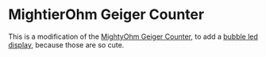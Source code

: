 MightierOhm Geiger Counter
==========================

This is a modification of the [MightyOhm Geiger
Counter](http://mightyohm.com/blog/2011/08/geiger-counter-kit-for-chaos-camp-2011-done/),
to add a [bubble led display](https://www.sparkfun.com/products/12710), because
those are so cute.

